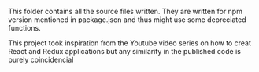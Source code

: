 This folder contains all the source files written. They are written for npm version mentioned in package.json and thus might use some depreciated functions.

This project took inspiration from the Youtube video series on how to creat React and Redux applications but any similarity in the published code is purely coincidencial
